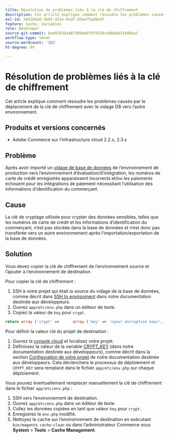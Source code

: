 ```yaml
---
title: Résolution de problèmes liés à la clé de chiffrement
description: Cet article explique comment résoudre les problèmes causés par le déplacement de la clé de chiffrement avec le vidage DB vers l’autre environnement.
exl-id: 34410da0-1bd5-421e-9cd7-d3ee75ad8ed7
feature: Cache, Variables
role: Developer
source-git-commit: bee0263da487399ab07bf9158c4d60ab316d6ea1
workflow-type: tm+mt
source-wordcount: '302'
ht-degree: 0%

---
```


# Résolution de problèmes liés à la clé de chiffrement

Cet article explique comment résoudre les problèmes causés par le déplacement de la clé de chiffrement avec le vidage DB vers l’autre environnement.

## Produits et versions concernés

* Adobe Commerce sur l’infrastructure cloud 2.2.x, 2.3.x

## Problème

Après avoir importé un [vidage de base de données](/help/how-to/general/create-database-dump-on-cloud.md) de l’environnement de production vers l’environnement d’évaluation/d’intégration, les numéros de carte de crédit enregistrés apparaissent incorrects et/ou les paiements échouent pour les intégrations de paiement nécessitant l’utilisation des informations d’identification du commerçant.

## Cause

La clé de cryptage utilisée pour crypter des données sensibles, telles que les numéros de carte de crédit et les informations d’identification du commerçant, n’est pas stockée dans la base de données et n’est donc pas transférée vers un autre environnement après l’importation/exportation de la base de données.

## Solution

Vous devez copier la clé de chiffrement de l’environnement source et l’ajouter à l’environnement de destination.

Pour copier la clé de chiffrement :

1. SSH à votre projet qui était la source du vidage de la base de données, comme décrit dans [SSH to environment](https://experienceleague.adobe.com/docs/commerce-cloud-service/user-guide/develop/secure-connections.html) dans notre documentation destinée aux développeurs.
1. Ouvrez `app/etc/env.php` dans un éditeur de texte.
1. Copiez la valeur de `key` pour `crypt`.

```php
return array ('crypt' =>      array ('key' => '<your encryption key>', ),);
```

Pour définir la valeur clé du projet de destination :

1. Ouvrez la [console cloud](https://console.adobecommerce.com) et localisez votre projet.
1. Définissez la valeur de la variable [CRYPT\_KEY](https://experienceleague.adobe.com/docs/commerce-cloud-service/user-guide/configure/env/stage/variables-deploy.html) (dans notre documentation destinée aux développeurs), comme décrit dans la section [Configuration de votre projet](https://experienceleague.adobe.com/docs/commerce-cloud-service/user-guide/project/overview.html) de notre documentation destinée aux développeurs. Cela déclenchera le processus de déploiement et `CRYPT_KEY` sera remplacé dans le fichier `app/etc/env.php` sur chaque déploiement.

Vous pouvez éventuellement remplacer manuellement la clé de chiffrement dans le fichier `app/etc/env.php` :

1. SSH vers l’environnement de destination.
1. Ouvrez `app/etc/env.php` dans un éditeur de texte.
1. Collez les données copiées en tant que valeur `key` pour `crypt`.
1. Enregistrez le `env.php` modifié.
1. Nettoyez le cache sur l’environnement de destination en exécutant `bin/magento cache:clean` ou dans l’administrateur Commerce sous **System** > **Tools** > **Cache Management**.
